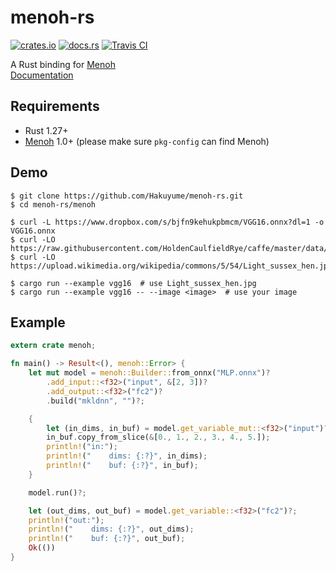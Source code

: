 # menoh-rs

[![crates.io](https://img.shields.io/crates/v/menoh.svg)](https://crates.io/crates/menoh)
[![docs.rs](https://docs.rs/menoh/badge.svg)](https://docs.rs/menoh)
[![Travis CI](https://travis-ci.org/Hakuyume/menoh-rs.svg?branch=master)](https://travis-ci.org/Hakuyume/menoh-rs)

A Rust binding for [Menoh](https://github.com/pfnet-research/menoh)  
[Documentation](https://docs.rs/menoh)

## Requirements
- Rust 1.27+
- [Menoh](https://github.com/pfnet-research/menoh) 1.0+
  (please make sure `pkg-config` can find Menoh)

## Demo

```
$ git clone https://github.com/Hakuyume/menoh-rs.git
$ cd menoh-rs/menoh

$ curl -L https://www.dropbox.com/s/bjfn9kehukpbmcm/VGG16.onnx?dl=1 -o VGG16.onnx
$ curl -LO https://raw.githubusercontent.com/HoldenCaulfieldRye/caffe/master/data/ilsvrc12/synset_words.txt
$ curl -LO https://upload.wikimedia.org/wikipedia/commons/5/54/Light_sussex_hen.jpg

$ cargo run --example vgg16  # use Light_sussex_hen.jpg
$ cargo run --example vgg16 -- --image <image>  # use your image
```

## Example

```rust
extern crate menoh;

fn main() -> Result<(), menoh::Error> {
    let mut model = menoh::Builder::from_onnx("MLP.onnx")?
        .add_input::<f32>("input", &[2, 3])?
        .add_output::<f32>("fc2")?
        .build("mkldnn", "")?;

    {
        let (in_dims, in_buf) = model.get_variable_mut::<f32>("input")?;
        in_buf.copy_from_slice(&[0., 1., 2., 3., 4., 5.]);
        println!("in:");
        println!("    dims: {:?}", in_dims);
        println!("    buf: {:?}", in_buf);
    }

    model.run()?;

    let (out_dims, out_buf) = model.get_variable::<f32>("fc2")?;
    println!("out:");
    println!("    dims: {:?}", out_dims);
    println!("    buf: {:?}", out_buf);
    Ok(())
}
```

